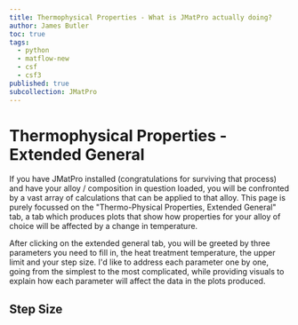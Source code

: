 ```yaml
---
title: Thermophysical Properties - What is JMatPro actually doing?
author: James Butler 
toc: true
tags:
  - python
  - matflow-new
  - csf
  - csf3
published: true
subcollection: JMatPro
---
```


# Thermophysical Properties - Extended General

If you have JMatPro installed (congratulations for surviving that process) and have your alloy / composition in question loaded, you will be confronted by a vast array of calculations that can be applied to that alloy. This page is purely focussed on the "Thermo-Physical Properties, Extended General" tab, a tab which produces plots that show how properties for your alloy of choice will be affected by a change in temperature.

After clicking on the extended general tab, you will be greeted by three parameters you need to fill in, the heat treatment temperature, the upper limit and your step size. I'd like to address each parameter one by one, going from the simplest to the most complicated, while providing visuals to explain how each parameter will affect the data in the plots produced.

## Step Size







